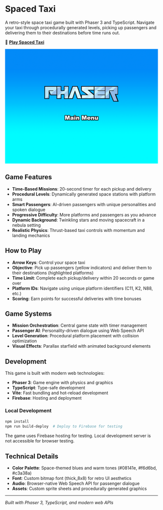 # Spaced Taxi

A retro-style space taxi game built with Phaser 3 and TypeScript. Navigate your taxi through procedurally generated levels, picking up passengers and delivering them to their destinations before time runs out.

🚀 **[Play Spaced Taxi](https://spacedtaxi.web.app)**

![Spaced Taxi Screenshot](screenshot.png)

## Game Features

- **Time-Based Missions**: 20-second timer for each pickup and delivery
- **Procedural Levels**: Dynamically generated space stations with platform arms
- **Smart Passengers**: AI-driven passengers with unique personalities and spoken dialogue
- **Progressive Difficulty**: More platforms and passengers as you advance
- **Dynamic Background**: Twinkling stars and moving spacecraft in a nebula setting
- **Realistic Physics**: Thrust-based taxi controls with momentum and landing mechanics

## How to Play

- **Arrow Keys**: Control your space taxi
- **Objective**: Pick up passengers (yellow indicators) and deliver them to their destinations (highlighted platforms)
- **Time Limit**: Complete each pickup/delivery within 20 seconds or game over
- **Platform IDs**: Navigate using unique platform identifiers (C11, K2, N88, etc.)
- **Scoring**: Earn points for successful deliveries with time bonuses

## Game Systems

- **Mission Orchestration**: Central game state with timer management
- **Passenger AI**: Personality-driven dialogue using Web Speech API
- **Level Generation**: Procedural platform placement with collision optimization
- **Visual Effects**: Parallax starfield with animated background elements

## Development

This game is built with modern web technologies:

- **Phaser 3**: Game engine with physics and graphics
- **TypeScript**: Type-safe development
- **Vite**: Fast bundling and hot-reload development
- **Firebase**: Hosting and deployment

### Local Development

```bash
npm install
npm run build-deploy  # Deploy to Firebase for testing
```

The game uses Firebase hosting for testing. Local development server is not accessible for browser testing.

## Technical Details

- **Color Palette**: Space-themed blues and warm tones (#08141e, #f6d6bd, #c3a38a)
- **Font**: Custom bitmap font (thick_8x8) for retro UI aesthetics  
- **Audio**: Browser-native Web Speech API for passenger dialogue
- **Assets**: Custom sprite sheets and procedurally generated graphics

---

*Built with Phaser 3, TypeScript, and modern web APIs*